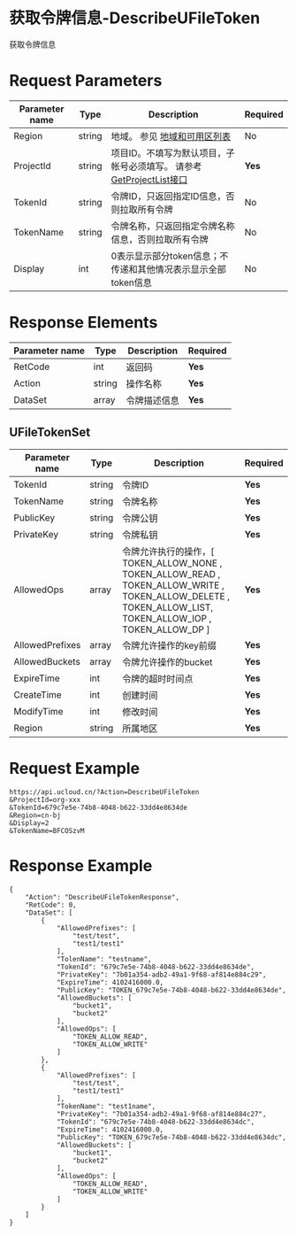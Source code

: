 # 获取令牌信息-DescribeUFileToken

获取令牌信息

# Request Parameters
|Parameter name|Type|Description|Required|
|---|---|---|---|
|Region|string|地域。 参见 [地域和可用区列表](api/summary/regionlist)|No|
|ProjectId|string|项目ID。不填写为默认项目，子帐号必须填写。 请参考[GetProjectList接口](api/summary/get_project_list)|**Yes**|
|TokenId|string|令牌ID，只返回指定ID信息，否则拉取所有令牌|No|
|TokenName|string|令牌名称，只返回指定令牌名称信息，否则拉取所有令牌|No|
|Display|int|0表示显示部分token信息；不传递和其他情况表示显示全部token信息|No|

# Response Elements
|Parameter name|Type|Description|Required|
|---|---|---|---|
|RetCode|int|返回码|**Yes**|
|Action|string|操作名称|**Yes**|
|DataSet|array|令牌描述信息|**Yes**|

## UFileTokenSet
|Parameter name|Type|Description|Required|
|---|---|---|---|
|TokenId|string|令牌ID|**Yes**|
|TokenName|string|令牌名称|**Yes**|
|PublicKey|string|令牌公钥|**Yes**|
|PrivateKey|string|令牌私钥|**Yes**|
|AllowedOps|array|令牌允许执行的操作，[ TOKEN_ALLOW_NONE , TOKEN_ALLOW_READ , TOKEN_ALLOW_WRITE , TOKEN_ALLOW_DELETE , TOKEN_ALLOW_LIST, TOKEN_ALLOW_IOP , TOKEN_ALLOW_DP ]|**Yes**|
|AllowedPrefixes|array|令牌允许操作的key前缀|**Yes**|
|AllowedBuckets|array|令牌允许操作的bucket|**Yes**|
|ExpireTime|int|令牌的超时时间点|**Yes**|
|CreateTime|int|创建时间|**Yes**|
|ModifyTime|int|修改时间|**Yes**|
|Region|string|所属地区|**Yes**|

# Request Example
```
https://api.ucloud.cn/?Action=DescribeUFileToken
&ProjectId=org-xxx
&TokenId=679c7e5e-74b8-4048-b622-33dd4e8634de
&Region=cn-bj
&Display=2
&TokenName=BFCOSzvM
```

# Response Example
```
{
    "Action": "DescribeUFileTokenResponse", 
    "RetCode": 0, 
    "DataSet": [
        {
            "AllowedPrefixes": [
                "test/test", 
                "test1/test1"
            ], 
            "TolenName": "testname", 
            "TokenId": "679c7e5e-74b8-4048-b622-33dd4e8634de", 
            "PrivateKey": "7b01a354-adb2-49a1-9f68-af814e884c29", 
            "ExpireTime": 4102416000.0, 
            "PublicKey": "TOKEN_679c7e5e-74b8-4048-b622-33dd4e8634de", 
            "AllowedBuckets": [
                "bucket1", 
                "bucket2"
            ], 
            "AllowedOps": [
                "TOKEN_ALLOW_READ", 
                "TOKEN_ALLOW_WRITE"
            ]
        }, 
        {
            "AllowedPrefixes": [
                "test/test", 
                "test1/test1"
            ], 
            "TokenName": "test1name", 
            "PrivateKey": "7b01a354-adb2-49a1-9f68-af814e884c27", 
            "TokenId": "679c7e5e-74b8-4048-b622-33dd4e8634dc", 
            "ExpireTime": 4102416000.0, 
            "PublicKey": "TOKEN_679c7e5e-74b8-4048-b622-33dd4e8634dc", 
            "AllowedBuckets": [
                "bucket1", 
                "bucket2"
            ], 
            "AllowedOps": [
                "TOKEN_ALLOW_READ", 
                "TOKEN_ALLOW_WRITE"
            ]
        }
    ]
}
```

